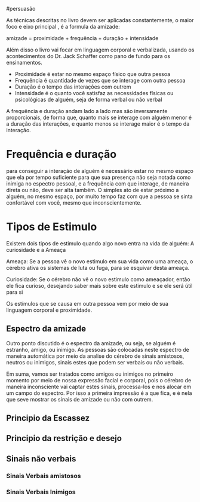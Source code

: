 #persuasão


As técnicas descritas no livro devem ser aplicadas constantemente, o maior foco e eixo principal , é a formula da amizade:

amizade = proximidade + frequência + duração +  intensidade 

Além disso o livro vai focar em linguagem corporal e verbalizada, usando os acontecimentos do Dr. Jack Schaffer como pano de fundo para os ensinamentos.

* Proximidade é estar no mesmo espaço físico que outra pessoa 
* Frequência é quantidade de vezes que se interage com outra pessoa
* Duração é o tempo das interações com outrem
* Intensidade é o quanto você satisfaz as necessidades físicas ou psicológicas de alguém, seja de forma verbal ou não verbal

A frequência e duração andam lado a lado mas são inversamente proporcionais, de forma que, quanto mais se interage com alguém menor é a duração das interações, e quanto menos se interage maior é o tempo da interação.
# Frequência e duração 

para conseguir a interação de alguém é necessário estar no mesmo espaço que ela por tempo suficiente para que sua presença não seja notada como inimiga no espectro pessoal, e a frequência com que interage, de maneira direta ou não, deve ser alta também. O simples ato de estar próximo a alguém, no mesmo espaço, por muito tempo faz com que a pessoa se sinta confortável com você, mesmo que inconscientemente.

# Tipos de Estimulo

Existem dois tipos de estimulo quando algo novo entra na vida de alguém: A curiosidade e a Ameaça

Ameaça: Se a pessoa vê o novo estimulo em sua vida como uma ameaça, o cérebro ativa os sistemas de luta ou fuga, para se esquivar desta ameaça.

Curiosidade: Se o cérebro não vê o novo estimulo como ameaçador, então ele fica curioso, desejando saber mais sobre este estimulo e se ele será útil para si

Os estímulos que se causa em outra pessoa vem por meio de sua linguagem corporal e proximidade.


## Espectro da amizade

Outro ponto discutido é o espectro da amizade, ou seja, se alguém é estranho, amigo, ou inimigo. As pessoas são colocadas neste espectro de maneira automática por meio da analise do cérebro de sinais amistosos, neutros ou inimigos, sinais estes que podem ser verbais ou não verbais.

Em suma, vamos ser tratados como amigos ou inimigos no primeiro momento por meio de nossa expressão facial e corporal, pois o cérebro de maneira inconsciente vai captar estes sinais, processa-los e nos alocar em um campo do espectro. Por isso a primeira impressão é a que fica, e é nela que seve mostrar os sinais de amizade ou não com outrem.

## Principio da Escassez

## Principio da restrição e desejo

## Sinais não verbais

### Sinais Verbais amistosos

### Sinais Verbais Inimigos






